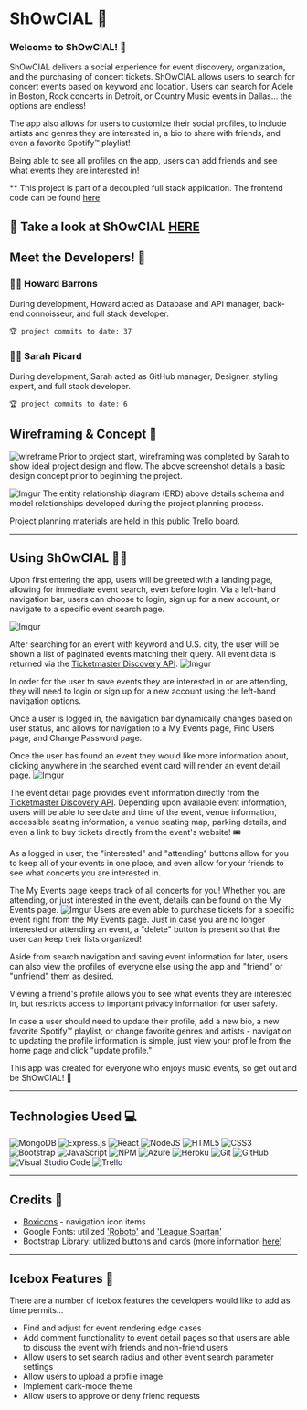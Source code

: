 # ShOwCIAL 🎤
### Welcome to ShOwCIAL! 🎹
ShOwCIAL delivers a social experience for event discovery, organization, and the purchasing of concert tickets. ShOwCIAL allows users to search for concert events based on keyword and location. Users can search for Adele in Boston, Rock concerts in Detroit, or Country Music events in Dallas... the options are endless!

The app also allows for users to customize their social profiles, to include artists and genres they are interested in, a bio to share with friends, and even a favorite Spotify™ playlist!

Being able to see all profiles on the app, users can add friends and see what events they are interested in!

** This project is part of a decoupled full stack application. The frontend code can be found [here](https://github.com/sarahpicard/NConcert-front-end)

## 👀 Take a look at ShOwCIAL [HERE](https://nconcert-front-end.herokuapp.com/)

## Meet the Developers! 🤝

### 🧑‍💻 Howard Barrons
During development, Howard acted as Database and API manager, back-end connoisseur, and full stack developer.

    🏆 project commits to date: 37

### 👩‍💻 Sarah Picard 
During development, Sarah acted as GitHub manager, Designer, styling expert, and full stack developer.

    🏆 project commits to date: 6

## Wireframing & Concept 📝

![wireframe](https://i.imgur.com/SH0tmaV.png)
Prior to project start, wireframing was completed by Sarah to show ideal project design and flow. The above screenshot details a basic design concept prior to beginning the project. 

![Imgur](https://i.imgur.com/5npeF8s.png)
The entity relationship diagram (ERD) above details schema and model relationships developed during the project planning process. 

Project planning materials are held in [this](https://trello.com/b/XERFYuq5/nconcert) public Trello board.

---
## Using ShOwCIAL 🎤🎶
Upon first entering the app, users will be greeted with a landing page, allowing for immediate event search, even before login. 
Via a left-hand navigation bar, users can choose to login, sign up for a new account, or navigate to a specific event search page.

![Imgur](https://i.imgur.com/OzeIyuU.png)

After searching for an event with keyword and U.S. city, the user will be shown a list of paginated events matching their query. All event data is returned via the [Ticketmaster Discovery API](https://developer.ticketmaster.com/).
![Imgur](https://i.imgur.com/VYYC282.png)

In order for the user to save events they are interested in or are attending, they will need to login or sign up for a new account using the left-hand navigation options. 

Once a user is logged in, the navigation bar dynamically changes based on user status, and allows for navigation to a My Events page, Find Users page, and Change Password page. 

Once the user has found an event they would like more information about, clicking anywhere in the searched event card will render an event detail page. 
![Imgur](https://i.imgur.com/1iTQXvF.png)

The event detail page provides event information directly from the [Ticketmaster Discovery API](https://developer.ticketmaster.com/). 
Depending upon available event information, users will be able to see date and time of the event, venue information, accessible seating information, a venue seating map, parking details, and even a link to buy tickets directly from the event's website! 🎟

As a logged in user, the "interested" and "attending" buttons allow for you to keep all of your events in one place, and even allow for your friends to see what concerts you are interested in. 

The My Events page keeps track of all concerts for you! Whether you are attending, or just interested in the event, details can be found on the My Events page. 
![Imgur](https://i.imgur.com/vQD8EKC.png)
Users are even able to purchase tickets for a specific event right from the My Events page. 
Just in case you are no longer interested or attending an event, a "delete" button is present so that the user can keep their lists organized!

Aside from search navigation and saving event information for later, users can also view the profiles of everyone else using the app and "friend" or "unfriend" them as desired. 

Viewing a friend's profile allows you to see what events they are interested in, but restricts access to important privacy information for user safety. 

In case a user should need to update their profile, add a new bio, a new favorite Spotify™ playlist, or change favorite genres and artists - navigation to updating the profile information is simple, just view your profile from the home page and click "update profile." 

This app was created for everyone who enjoys music events, so get out and be ShOwCIAL! 💃

--- 
## Technologies Used 💻
![MongoDB](https://img.shields.io/badge/MongoDB-%234ea94b.svg?style=for-the-badge&logo=mongodb&logoColor=white)
![Express.js](https://img.shields.io/badge/express.js-%23404d59.svg?style=for-the-badge&logo=express&logoColor=%2361DAFB)
![React](https://img.shields.io/badge/react-%2320232a.svg?style=for-the-badge&logo=react&logoColor=%2361DAFB)
![NodeJS](https://img.shields.io/badge/node.js-6DA55F?style=for-the-badge&logo=node.js&logoColor=white)
![HTML5](https://img.shields.io/badge/html5-%23E34F26.svg?style=for-the-badge&logo=html5&logoColor=white)
![CSS3](https://img.shields.io/badge/css3-%231572B6.svg?style=for-the-badge&logo=css3&logoColor=white)
![Bootstrap](https://img.shields.io/badge/bootstrap-%23563D7C.svg?style=for-the-badge&logo=bootstrap&logoColor=white)
![JavaScript](https://img.shields.io/badge/javascript-%23323330.svg?style=for-the-badge&logo=javascript&logoColor=%23F7DF1E)
![NPM](https://img.shields.io/badge/NPM-%23000000.svg?style=for-the-badge&logo=npm&logoColor=white)
![Azure](https://img.shields.io/badge/azure-%230072C6.svg?style=for-the-badge&logo=microsoftazure&logoColor=white)
![Heroku](https://img.shields.io/badge/heroku-%23430098.svg?style=for-the-badge&logo=heroku&logoColor=white)
![Git](https://img.shields.io/badge/git-%23F05033.svg?style=for-the-badge&logo=git&logoColor=white)
![GitHub](https://img.shields.io/badge/github-%23121011.svg?style=for-the-badge&logo=github&logoColor=white)
![Visual Studio Code](https://img.shields.io/badge/Visual%20Studio%20Code-0078d7.svg?style=for-the-badge&logo=visual-studio-code&logoColor=white)
![Trello](https://img.shields.io/badge/Trello-%23026AA7.svg?style=for-the-badge&logo=Trello&logoColor=white)

---
## Credits 🙏
- [Boxicons](https://boxicons.com/) - navigation icon items 
- Google Fonts: utilized ['Roboto'](https://fonts.google.com/specimen/Roboto) and ['League Spartan'](https://fonts.google.com/specimen/League+Spartan?p=944&reviews_page=0)
- Bootstrap Library: utilized buttons and cards (more information [here](https://getbootstrap.com/))

--- 
## Icebox Features 🧊

There are a number of icebox features the developers would like to add as time permits...

- Find and adjust for event rendering edge cases 
- Add comment functionality to event detail pages so that users are able to discuss the event with friends and non-friend users
- Allow users to set search radius and other event search parameter settings
- Allow users to upload a profile image 
- Implement dark-mode theme 
- Allow users to approve or deny friend requests 
